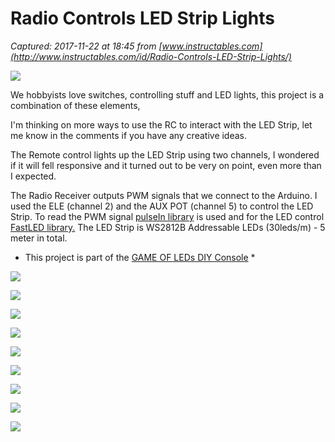 # Radio Controls LED Strip Lights

_Captured: 2017-11-22 at 18:45 from [www.instructables.com](http://www.instructables.com/id/Radio-Controls-LED-Strip-Lights/)_

![](https://cdn.instructables.com/FRI/JMXK/JA36LO36/FRIJMXKJA36LO36.MEDIUM.jpg)

We hobbyists love switches, controlling stuff and LED lights, this project is a combination of these elements,

I'm thinking on more ways to use the RC to interact with the LED Strip, let me know in the comments if you have any creative ideas.

The Remote control lights up the LED Strip using two channels, I wondered if it will fell responsive and it turned out to be very on point, even more than I expected.

The Radio Receiver outputs PWM signals that we connect to the Arduino. I used the ELE (channel 2) and the AUX POT (channel 5) to control the LED Strip. To read the PWM signal [pulseIn library](https://www.arduino.cc/reference/en/language/functions/advanced-io/pulsein/) is used and for the LED control [FastLED library.](https://github.com/FastLED/FastLED) The LED Strip is WS2812B Addressable LEDs (30leds/m) - 5 meter in total.

* This project is part of the [GAME OF LEDs DIY Console](https://www.gameofleds.com/) *

![](https://cdn.instructables.com/FZP/RZJG/JA36V1M9/FZPRZJGJA36V1M9.MEDIUM.jpg)

![](https://cdn.instructables.com/F6V/FVZ7/JA36UB9G/F6VFVZ7JA36UB9G.MEDIUM.jpg)

![](https://cdn.instructables.com/FPJ/OFO0/JA36UB7V/FPJOFO0JA36UB7V.SMALL.jpg)

![](https://cdn.instructables.com/F6W/LPB8/JA36UR6R/F6WLPB8JA36UR6R.SMALL.jpg)

![](https://cdn.instructables.com/F1P/6OLL/JA36UR7G/F1P6OLLJA36UR7G.SMALL.jpg)

![](https://cdn.instructables.com/FXV/7WWC/JA36UACI/FXV7WWCJA36UACI.MEDIUM.jpg)

![](https://cdn.instructables.com/F6M/7UKP/JA36UAEH/F6M7UKPJA36UAEH.MEDIUM.jpg)

![](https://cdn.instructables.com/FGS/DF9V/JA36UZ1D/FGSDF9VJA36UZ1D.MEDIUM.jpg)

![](https://cdn.instructables.com/FVB/1WUO/JA36UX9V/FVB1WUOJA36UX9V.MEDIUM.jpg)
